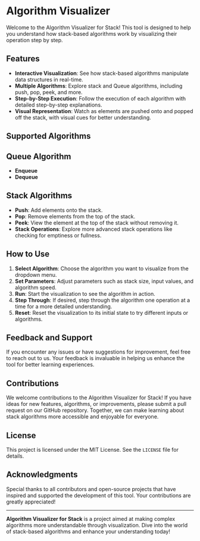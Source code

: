 # Algorithm Visualizer 

Welcome to the Algorithm Visualizer for Stack! This tool is designed to help you understand how stack-based algorithms work by visualizing their operation step by step.

## Features

- **Interactive Visualization**: See how stack-based algorithms manipulate data structures in real-time.
- **Multiple Algorithms**: Explore stack and Queue algorithms, including push, pop, peek, and more.
- **Step-by-Step Execution**: Follow the execution of each algorithm with detailed step-by-step explanations.
- **Visual Representation**: Watch as elements are pushed onto and popped off the stack, with visual cues for better understanding.

## Supported Algorithms

## **Queue Algorithm**
- **Enqueue**
- **Dequeue**

## Stack Algorithms
- **Push**: Add elements onto the stack.
- **Pop**: Remove elements from the top of the stack.
- **Peek**: View the element at the top of the stack without removing it.
- **Stack Operations**: Explore more advanced stack operations like checking for emptiness or fullness.

## How to Use

1. **Select Algorithm**: Choose the algorithm you want to visualize from the dropdown menu.
2. **Set Parameters**: Adjust parameters such as stack size, input values, and algorithm speed.
3. **Run**: Start the visualization to see the algorithm in action.
4. **Step Through**: If desired, step through the algorithm one operation at a time for a more detailed understanding.
5. **Reset**: Reset the visualization to its initial state to try different inputs or algorithms.
   

## Feedback and Support

If you encounter any issues or have suggestions for improvement, feel free to reach out to us. Your feedback is invaluable in helping us enhance the tool for better learning experiences.

## Contributions

We welcome contributions to the Algorithm Visualizer for Stack! If you have ideas for new features, algorithms, or improvements, please submit a pull request on our GitHub repository. Together, we can make learning about stack algorithms more accessible and enjoyable for everyone.

## License

This project is licensed under the MIT License. See the `LICENSE` file for details.

## Acknowledgments

Special thanks to all contributors and open-source projects that have inspired and supported the development of this tool. Your contributions are greatly appreciated!

---

**Algorithm Visualizer for Stack** is a project aimed at making complex algorithms more understandable through visualization. Dive into the world of stack-based algorithms and enhance your understanding today!

